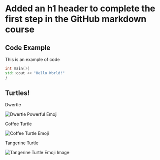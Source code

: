 # Added an h1 header to complete the first step in the GitHub markdown course
## Code Example
This is an example of code
```CPP
int main(){
std::cout << "Hello World!"
}
```

## Turtles!
Dwertle

![Dwertle Powerful Emoji](https://github.com/Exp-Communicate-Using-Markdown-Cohort-1/series-communicate-using-markdown-IanCavalluzzi/assets/126832601/62c46e44-4fa4-4fa4-8862-1b367a684d4e)

Coffee Turtle

![Coffee Turtle Emoji](https://github.com/Exp-Communicate-Using-Markdown-Cohort-1/series-communicate-using-markdown-IanCavalluzzi/assets/126832601/6134f47d-3e73-438a-a2aa-0ff20b7d6713)

Tangerine Turtle

![Tangerine Turtle Emoji Image](https://64.media.tumblr.com/8a556354cb6b66c10dc2eae54c89a1ca/9e656fa1e5273f20-76/s540x810/3acbae318760ac559a55c39cfa1158ada61d24ca.png)
